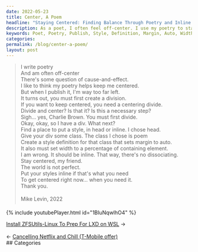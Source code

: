 ```yaml
---
date: 2022-05-23
title: Center, A Poem
headline: "Staying Centered: Finding Balance Through Poetry and Inline Styling"
description: As a poet, I often feel off-center. I use my poetry to stay centered, but when I publish it, I'm too far left. To stay centered, I need to create a style definition that sets margin to auto and width to a percentage of the containing element, and put my styles inline. Even though the world is not perfect, I need to stay centered and put my styles inline to make sure my message is heard.
keywords: Poet, Poetry, Publish, Style, Definition, Margin, Auto, Width, Percentage, Containing Element, Inline, World, Perfect, Divide, Div Class, Dissociation
categories: 
permalink: /blog/center-a-poem/
layout: post
---
```



> I write poetry<br />
> And am often off-center<br />
> There's some question of cause-and-effect.<br />
> I like to think my poetry helps keep me centered.<br />
> But when I publish it, I'm way too far left.<br />
> It turns out, you must first create a division.<br />
> If you want to keep centered, you need a centering divide.<br />
> Divide and center? Is that it? Is this a necessary step?<br />
> Sigh... yes, Charlie Brown. You must first divide.<br />
> Okay, okay, so I have a div. What next?<br />
> Find a place to put a style, in head or inline. I chose head.<br />
> Give your div some class. The class I chose is poem<br />
> Create a style definition for that class that sets margin to auto.<br />
> It also must set width to a percentage of containing element.<br />
> I am wrong. It should be inline. That way, there's no dissociating.<br />
> Stay centered, my friend.<br />
> The world is not perfect.<br />
> Put your styles inline if that's what you need<br />
> To get centered right now... when you need it.<br />
> Thank you.<br />
> <br />
> &#151;Mike Levin, 2022<br />

{% include youtubePlayer.html id="1BIuNqwlhO4" %}


<div class="post-nav"><div class="post-nav-next"><a href="/blog/install-zfsutils-linux-to-prep-for-lxd-on-wsl">Install ZFSUtils-Linux To Prep For LXD on WSL</a><span class="arrow">&nbsp;&rarr;</span></div> &nbsp; <div class="post-nav-prev"><span class="arrow">&larr;&nbsp;</span><a href="/blog/cancelling-netflix-and-chill-t-mobile-offer">Cancelling Netflix and Chill (T-Mobile offer)</a></div></div>
## Categories

<ul></ul>
